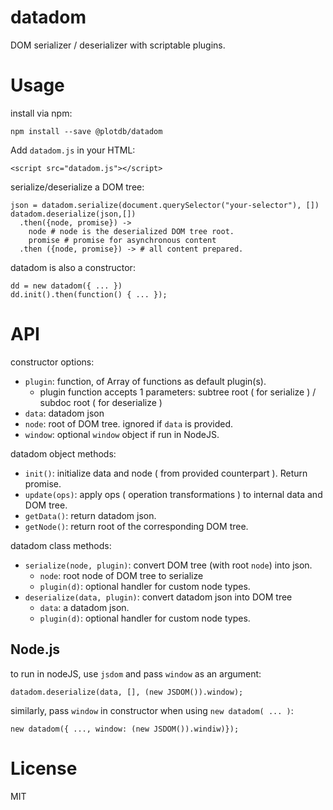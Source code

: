 # datadom

DOM serializer / deserializer with scriptable plugins.


# Usage

install via npm:

    npm install --save @plotdb/datadom

Add `datadom.js` in your HTML:

    <script src="datadom.js"></script>


serialize/deserialize a DOM tree:

    json = datadom.serialize(document.querySelector("your-selector"), [])
    datadom.deserialize(json,[])
      .then({node, promise}) ->
        node # node is the deserialized DOM tree root.
        promise # promise for asynchronous content
      .then ({node, promise}) -> # all content prepared.

datadom is also a constructor:

    dd = new datadom({ ... })
    dd.init().then(function() { ... });


# API

constructor options:

 - `plugin`: function, of Array of functions as default plugin(s).
   - plugin function accepts 1 parameters: subtree root ( for serialize ) / subdoc root ( for deserialize )
 - `data`: datadom json
 - `node`: root of DOM tree. ignored if `data` is provided.
 - `window`: optional `window` object if run in NodeJS.

datadom object methods:

 - `init()`: initialize data and node ( from provided counterpart ). Return promise.
 - `update(ops)`: apply ops ( operation transformations ) to internal data and DOM tree.
 - `getData()`: return datadom json.
 - `getNode()`: return root of the corresponding DOM tree.

datadom class methods:

 - `serialize(node, plugin)`: convert DOM tree (with root `node`) into json.
   - `node`: root node of DOM tree to serialize
   - `plugin(d)`: optional handler for custom node types.
 - `deserialize(data, plugin)`: convert datadom json into DOM tree
   - `data`: a datadom json.
   - `plugin(d)`: optional handler for custom node types.


## Node.js

to run in nodeJS, use `jsdom` and pass `window` as an argument:

    datadom.deserialize(data, [], (new JSDOM()).window);

similarly, pass `window` in constructor when using `new datadom( ... )`:

    new datadom({ ..., window: (new JSDOM()).windiw)});


# License

MIT
